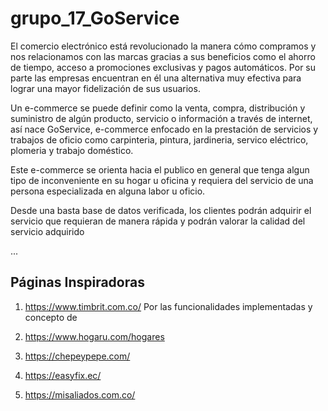 # grupo_17_GoService

El comercio electrónico está revolucionado la manera cómo compramos y nos relacionamos con las marcas gracias a sus beneficios como el ahorro de tiempo, acceso a promociones exclusivas y pagos automáticos. Por su  parte las empresas encuentran en él una alternativa muy efectiva para lograr una mayor fidelización de sus usuarios. 

Un e-commerce se puede definir como la venta, compra, distribución y suministro de algún producto, servicio o información a través de internet, así nace GoService, e-commerce enfocado en la prestación de servicios y trabajos de oficio como carpinteria, pintura, jardineria, servico eléctrico, plomeria y trabajo doméstico.

Este e-commerce se orienta hacia el publico en general que tenga algun tipo de inconveniente en su hogar u oficina y requiera del servicio de una persona especializada en alguna labor u oficio.

Desde una basta base de datos verificada, los clientes podrán adquirir el servicio que requieran de manera rápida y podrán valorar la calidad del servicio adquirido 

...
## Páginas Inspiradoras

1. https://www.timbrit.com.co/
    Por las funcionalidades implementadas y concepto de

2. https://www.hogaru.com/hogares
4. https://chepeypepe.com/
5. https://easyfix.ec/
6. https://misaliados.com.co/




